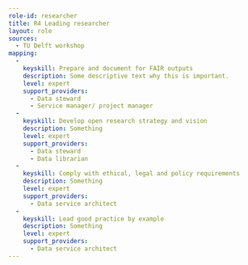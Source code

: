 ```yaml
---
role-id: researcher
title: R4 Leading researcher
layout: role
sources: 
  - TU Delft workshop
mapping: 
  - 
    keyskill: Prepare and document for FAIR outputs
    description: Some descriptive text why this is important.
    level: expert
    support_providers: 
      - Data steward
      - Service manager/ project manager
  - 
    keyskill: Develop open research strategy and vision
    description: Something
    level: expert
    support_providers: 
      - Data steward
      - Data librarian
  - 
    keyskill: Comply with ethical, legal and policy requirements
    description: Something
    level: expert
    support_providers: 
      - Data service architect
  - 
    keyskill: Lead good practice by example
    description: Something
    level: expert
    support_providers: 
      - Data service architect
---
```

